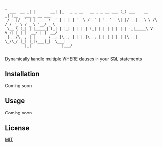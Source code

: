 ```
            _           _                             _                   _                   
  ___  __ _| |       __| |_   _ _ __   __ _ _ __ ___ (_) ___    __      _| |__   ___ _ __ ___ 
 / __|/ _` | |_____ / _` | | | | '_ \ / _` | '_ ` _ \| |/ __|___\ \ /\ / / '_ \ / _ \ '__/ _ \
 \__ \ (_| | |_____| (_| | |_| | | | | (_| | | | | | | | (_|_____\ V  V /| | | |  __/ | |  __/
 |___/\__, |_|      \__,_|\__, |_| |_|\__,_|_| |_| |_|_|\___|     \_/\_/ |_| |_|\___|_|  \___|
         |_|              |___/                                                               
                                     
```

Dynamically handle multiple WHERE clauses in your SQL statements

## Installation

Coming soon

## Usage

Coming soon

## License

[MIT](https://choosealicense.com/licenses/mit/)